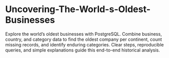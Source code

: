 # Uncovering-The-World-s-Oldest-Businesses
Explore the world’s oldest businesses with PostgreSQL. Combine business, country, and category data to find the oldest company per continent, count missing records, and identify enduring categories. Clear steps, reproducible queries, and simple explanations guide this end-to-end historical analysis.
